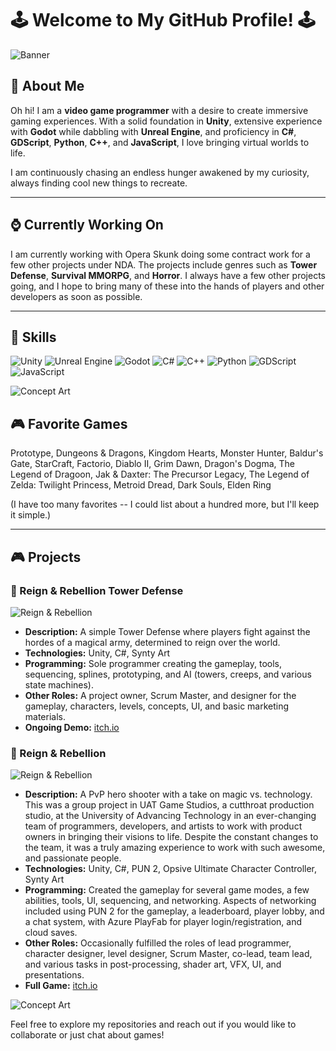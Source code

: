 # 🕹️ Welcome to My GitHub Profile! 🕹️

![Banner](https://images.nightcafe.studio/jobs/JgPVKXN4BP0w39LQQonA/JgPVKXN4BP0w39LQQonA--0--neata.jpg?tr=w-1600,c-at_max)

## 👾 About Me

Oh hi! I am a **video game programmer** with a desire to create immersive gaming experiences. With a solid foundation in **Unity**, extensive experience with **Godot** while dabbling with **Unreal Engine**, and proficiency in **C#**, **GDScript**, **Python**, **C++**, and **JavaScript**, I love bringing virtual worlds to life.

I am continuously chasing an endless hunger awakened by my curiosity, always finding cool new things to recreate.

---

## ⌚ Currently Working On

I am currently working with Opera Skunk doing some contract work for a few other projects under NDA. The projects include genres such as **Tower Defense**, **Survival MMORPG**, and **Horror**. I always have a few other projects going, and I hope to bring many of these into the hands of players and other developers as soon as possible.

---

## 🔧 Skills

![Unity](https://img.shields.io/badge/Unity-100000?style=for-the-badge&logo=unity&logoColor=white)
![Unreal Engine](https://img.shields.io/badge/Unreal-100000?style=for-the-badge&logo=unrealengine&logoColor=white)
![Godot](https://img.shields.io/badge/Godot-100000?style=for-the-badge&logo=godotengine&logoColor=white)
![C#](https://img.shields.io/badge/C%23-100000?style=for-the-badge&logo=csharp&logoColor=white)
![C++](https://img.shields.io/badge/C++-100000?style=for-the-badge&logo=cplusplus&logoColor=white)
![Python](https://img.shields.io/badge/Python-100000?style=for-the-badge&logo=python&logoColor=white)
![GDScript](https://img.shields.io/badge/GDScript-100000?style=for-the-badge&logo=godotengine&logoColor=white)
![JavaScript](https://img.shields.io/badge/JavaScript-100000?style=for-the-badge&logo=javascript&logoColor=white)

![Concept Art](https://images.nightcafe.studio/jobs/Db9EZDjn2d7TDLCcjPaU/Db9EZDjn2d7TDLCcjPaU--0--xut1t.jpg?tr=w-1600,c-at_max)

## 🎮 Favorite Games

Prototype, Dungeons & Dragons, Kingdom Hearts, Monster Hunter, Baldur's Gate, StarCraft, Factorio, Diablo II, Grim Dawn, Dragon's Dogma, The Legend of Dragoon, Jak & Daxter: The Precursor Legacy, The Legend of Zelda: Twilight Princess, Metroid Dread, Dark Souls, Elden Ring

(I have too many favorites -- I could list about a hundred more, but I'll keep it simple.)

---

## 🎮 Projects

### 🌟 Reign & Rebellion Tower Defense
![Reign & Rebellion](https://img.itch.zone/aW1nLzE5MzAzNjYwLnBuZw==/original/lnnVIY.png)

- **Description:** A simple Tower Defense where players fight against the hordes of a magical army, determined to reign over the world.
- **Technologies:** Unity, C#, Synty Art
- **Programming:** Sole programmer creating the gameplay, tools, sequencing, splines, prototyping, and AI (towers, creeps, and various state machines).
- **Other Roles:** A project owner, Scrum Master, and designer for the gameplay, characters, levels, concepts, UI, and basic marketing materials.
- **Ongoing Demo:** [itch.io](https://khestral.itch.io/reign-and-rebellion-tower-defense)

### 🌟 Reign & Rebellion
![Reign & Rebellion](https://img.itch.zone/aW1hZ2UvMTI4MDA4MC83NDUxODU5LnBuZw==/347x500/GcMfw4.png)

- **Description:** A PvP hero shooter with a take on magic vs. technology. This was a group project in UAT Game Studios, a cutthroat production studio, at the University of Advancing Technology in an ever-changing team of programmers, developers, and artists to work with product owners in bringing their visions to life. Despite the constant changes to the team, it was a truly amazing experience to work with such awesome, and passionate people.
- **Technologies:** Unity, C#, PUN 2, Opsive Ultimate Character Controller, Synty Art
- **Programming:** Created the gameplay for several game modes, a few abilities, tools, UI, sequencing, and networking. Aspects of networking included using PUN 2 for the gameplay, a leaderboard, player lobby, and a chat system, with Azure PlayFab for player login/registration, and cloud saves.
- **Other Roles:** Occasionally fulfilled the roles of lead programmer, character designer, level designer, Scrum Master, co-lead, team lead, and various tasks in post-processing, shader art, VFX, UI, and presentations.
- **Full Game:** [itch.io](https://khestral.itch.io/reign-and-rebellion)

![Concept Art](https://images.nightcafe.studio/jobs/r8T3gCUWNpv0JJaQ9aJz/r8T3gCUWNpv0JJaQ9aJz--0--xcbuc.jpg?tr=w-1600,c-at_max)

Feel free to explore my repositories and reach out if you would like to collaborate or just chat about games!
